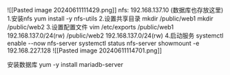 
![[Pasted image 20240611111429.png]]
nfs: 192.168.137.10 (数据库也存放这里)
1.安装nfs
yum install -y nfs-utils
2.设置共享目录
mkdir /public/web1
mkdir /public/web2
3.设置配置文件
vim /etc/exports
/public/web1 192.168.137.0/24(rw)
/public/web2 192.168.137.0/24(rw)
4.启动服务
systemctl enable --now nfs-server
systemctl status nfs-server
showmount -e 192.168.227.128
![[Pasted image 20240611114701.png]]

安装数据库
yum -y install  mariadb-server
